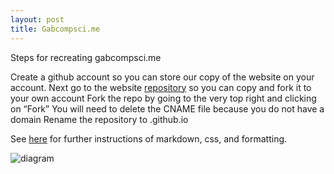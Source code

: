 ```yaml
---
layout: post
title: Gabcompsci.me
---
```

Steps for recreating gabcompsci.me

Create a github account so you can store our copy of the website on your account.
Next go to the website [repository](https://github.com/Crazedwish/crazedwish.github.io) so you can copy and fork it to your own account
Fork the repo by going to the very top right and clicking on “Fork”
You will need to delete the CNAME file because you do not have a domain
Rename the repository to <yourusername>.github.io

See [here](https://github.com/daattali/beautiful-jekyll) for further instructions of markdown, css, and formatting.

![diagram](https://raw.githubusercontent.com/daattali/beautiful-jekyll/master/img/install-steps.gif)

